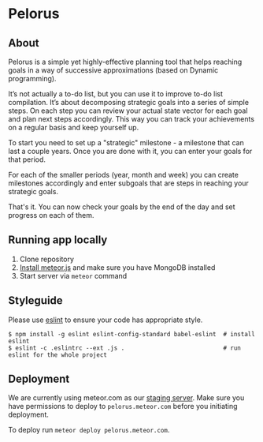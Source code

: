# Pelorus 

## About
Pelorus is a simple yet highly-effective planning tool that helps reaching goals in a way of
successive approximations (based on Dynamic programming).

It’s not actually a to-do list, but you can use it to improve to-do list compilation. It’s
about decomposing strategic goals into a series of simple steps. On each step you can review
your actual state vector for each goal and plan next steps accordingly. This way you can
track your achievements on a regular basis and keep yourself up.

To start you need to set up a "strategic" milestone - a milestone that can last a couple years.
Once you are done with it, you can enter your goals for that period.

For each of the smaller periods (year, month and week) you can create milestones accordingly
and enter subgoals that are steps in reaching your strategic goals.

That's it. You can now check your goals by the end of the day and set progress on each of them.

## Running app locally

1. Clone repository
2. [Install meteor.js](https://www.meteor.com/install) and make sure you have MongoDB installed
3. Start server via `meteor` command

## Styleguide

Please use [eslint](https://github.com/eslint/eslint) to ensure your code has appropriate style.

```
$ npm install -g eslint eslint-config-standard babel-eslint  # install eslint
$ eslint -c .eslintrc --ext .js .                            # run eslint for the whole project
```

## Deployment

We are currently using meteor.com as our [staging server](http://pelorus.meteor.com). Make sure you
have permissions to deploy to `pelorus.meteor.com` before you initiating deployment.

To deploy run `meteor deploy pelorus.meteor.com`.

